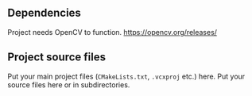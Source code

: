 ## Dependencies

Project needs OpenCV to function.
https://opencv.org/releases/



## Project source files

Put your main project files (`CMakeLists.txt`, `.vcxproj` etc.) here. Put your source files here or in subdirectories.
